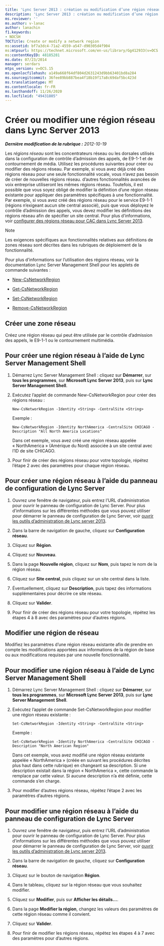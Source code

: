 ```yaml
---
title: 'Lync Server 2013 : création ou modification d’une région réseau'
description: 'Lync Server 2013 : création ou modification d’une région réseau.'
ms.reviewer: ''
ms.author: v-lanac
author: lanachin
f1.keywords:
- NOCSH
TOCTitle: Create or modify a network region
ms:assetid: bf7a3dc4-71a2-4559-a547-d90305d4f904
ms:mtpsurl: https://technet.microsoft.com/en-us/library/Gg412933(v=OCS.15)
ms:contentKeyID: 48185281
ms.date: 07/23/2014
manager: serdars
mtps_version: v=OCS.15
ms.openlocfilehash: a149a668f64df804d2631243d9bb63401bd8a284
ms.sourcegitcommit: 36fee89bb887bea4f18b19f17a8c69daf5bc423d
ms.translationtype: MT
ms.contentlocale: fr-FR
ms.lasthandoff: 11/26/2020
ms.locfileid: "49431805"
---
```

# <a name="create-or-modify-a-network-region-in-lync-server-2013"></a>Créer ou modifier une région réseau dans Lync Server 2013

<div data-xmlns="http://www.w3.org/1999/xhtml">

<div class="topic" data-xmlns="http://www.w3.org/1999/xhtml" data-msxsl="urn:schemas-microsoft-com:xslt" data-cs="https://msdn.microsoft.com/">

<div data-asp="https://msdn2.microsoft.com/asp">



</div>

<div id="mainSection">

<div id="mainBody">

<span> </span>

_**Dernière modification de la rubrique :** 2012-10-19_

Les *régions réseau* sont les concentrateurs réseau ou les dorsales utilisés dans la configuration de contrôle d’admission des appels, de E9-1-1 et de contournement de média. Utilisez les procédures suivantes pour créer ou modifier des régions réseau. Par exemple, si vous avez déjà créé des régions réseau pour une seule fonctionnalité vocale, vous n’avez pas besoin de créer de nouvelles régions réseau. d’autres fonctionnalités avancées de voix entreprise utiliseront les mêmes régions réseau. Toutefois, il est possible que vous soyez obligé de modifier la définition d’une région réseau existante pour appliquer des paramètres spécifiques à une fonctionnalité. Par exemple, si vous avez créé des régions réseau pour le service E9-1-1 (régions n’exigeant aucun site central associé), puis que vous déployez le contrôle d’admission des appels, vous devez modifier les définitions des régions réseau afin de spécifier un site central. Pour plus d’informations, voir [configurer des régions réseau pour CAC dans Lync Server 2013](lync-server-2013-configure-network-regions-for-cac.md).

<div>


> [!NOTE]  
> Les exigences spécifiques aux fonctionnalités relatives aux définitions de zones réseau sont décrites dans les rubriques de déploiement de la fonctionnalité.



</div>

Pour plus d’informations sur l’utilisation des régions réseau, voir la documentation Lync Server Management Shell pour les applets de commande suivantes :

  - [New-CsNetworkRegion](https://docs.microsoft.com/powershell/module/skype/New-CsNetworkRegion)

  - [Get-CsNetworkRegion](https://docs.microsoft.com/powershell/module/skype/Get-CsNetworkRegionLink)

  - [Set-CsNetworkRegion](https://docs.microsoft.com/powershell/module/skype/Set-CsNetworkRegion)

  - [Remove-CsNetworkRegion](https://docs.microsoft.com/powershell/module/skype/Remove-CsNetworkRegion)

<div>

## <a name="create-a-network-region"></a>Créer une zone réseau

Créez une région réseau qui peut être utilisée par le contrôle d’admission des appels, le E9-1-1 ou le contournement multimédia.

<div>

## <a name="to-create-a-network-region-using-lync-server-management-shell"></a>Pour créer une région réseau à l’aide de Lync Server Management Shell

1.  Démarrez Lync Server Management Shell : cliquez sur **Démarrer**, sur **tous les programmes**, sur **Microsoft Lync Server 2013**, puis sur **Lync Server Management Shell**.

2.  Exécutez l’applet de commande New-CsNetworkRegion pour créer des régions réseau :
    
        New-CsNetworkRegion -Identity <String> -CentralSite <String>
    
    Exemple :
    
        New-CsNetworkRegion -Identity NorthAmerica -CentralSite CHICAGO -Description "All North America Locations"
    
    Dans cet exemple, vous avez créé une région réseau appelée « NorthAmerica » (Amérique du Nord) associée à un site central avec l’ID de site CHICAGO.

3.  Pour finir de créer des régions réseau pour votre topologie, répétez l’étape 2 avec des paramètres pour chaque région réseau.

</div>

<div>

## <a name="to-create-a-network-region-using-lync-server-control-panel"></a>Pour créer une région réseau à l’aide du panneau de configuration de Lync Server

1.  Ouvrez une fenêtre de navigateur, puis entrez l’URL d’administration pour ouvrir le panneau de configuration de Lync Server. Pour plus d’informations sur les différentes méthodes que vous pouvez utiliser pour démarrer le panneau de configuration de Lync Server, voir [ouvrir les outils d’administration de Lync server 2013](lync-server-2013-open-lync-server-administrative-tools.md).

2.  Dans la barre de navigation de gauche, cliquez sur **Configuration réseau**.

3.  Cliquez sur **Région**.

4.  Cliquez sur **Nouveau**.

5.  Dans la page **Nouvelle région**, cliquez sur **Nom**, puis tapez le nom de la région réseau.

6.  Cliquez sur **Site central**, puis cliquez sur un site central dans la liste.

7.  Éventuellement, cliquez sur **Description**, puis tapez des informations supplémentaires pour décrire ce site réseau.

8.  Cliquez sur **Valider**.

9.  Pour finir de créer des régions réseau pour votre topologie, répétez les étapes 4 à 8 avec des paramètres pour d’autres régions.

</div>

</div>

<div>

## <a name="modify-a-network-region"></a>Modifier une région de réseau

Modifiez les paramètres d’une région réseau existante afin de prendre en compte les modifications apportées aux informations de la région de base ou aux modifications requises par une nouvelle fonctionnalité.

<div>

## <a name="to-modify-a-network-region-using-lync-server-management-shell"></a>Pour modifier une région réseau à l’aide de Lync Server Management Shell

1.  Démarrez Lync Server Management Shell : cliquez sur **Démarrer**, sur **tous les programmes**, sur **Microsoft Lync Server 2013**, puis sur **Lync Server Management Shell**.

2.  Exécutez l’applet de commande Set-CsNetworkRegion pour modifier une région réseau existante :
    
        Set-CsNetworkRegion -Identity <String> -CentralSite <String>
    
    Exemple :
    
        Set-CsNetworkRegion -Identity NorthAmerica -CentralSite CHICAGO -Description "North American Region"
    
    Dans cet exemple, vous avez modifié une région réseau existante appelée « NorthAmerica » (créée en suivant les procédures décrites plus haut dans cette rubrique) en changeant sa description. Si une description existait dans la région « NorthAmerica », cette commande la remplace par cette valeur. Si aucune description n’a été définie, cette commande s’en charge.

3.  Pour modifier d’autres régions réseau, répétez l’étape 2 avec les paramètres d’autres régions.

</div>

<div>

## <a name="to-modify-a-network-region-using-lync-server-control-panel"></a>Pour modifier une région réseau à l’aide du panneau de configuration de Lync Server

1.  Ouvrez une fenêtre de navigateur, puis entrez l’URL d’administration pour ouvrir le panneau de configuration de Lync Server. Pour plus d’informations sur les différentes méthodes que vous pouvez utiliser pour démarrer le panneau de configuration de Lync Server, voir [ouvrir les outils d’administration de Lync server 2013](lync-server-2013-open-lync-server-administrative-tools.md).

2.  Dans la barre de navigation de gauche, cliquez sur **Configuration réseau**.

3.  Cliquez sur le bouton de navigation **Région**.

4.  Dans le tableau, cliquez sur la région réseau que vous souhaitez modifier.

5.  Cliquez sur **Modifier**, puis sur **Afficher les détails…**.

6.  Dans la page **Modifier la région**, changez les valeurs des paramètres de cette région réseau comme il convient.

7.  Cliquez sur **Valider**.

8.  Pour finir de modifier les régions réseau, répétez les étapes 4 à 7 avec des paramètres pour d’autres régions.

</div>

</div>

</div>

<span> </span>

</div>

</div>

</div>

